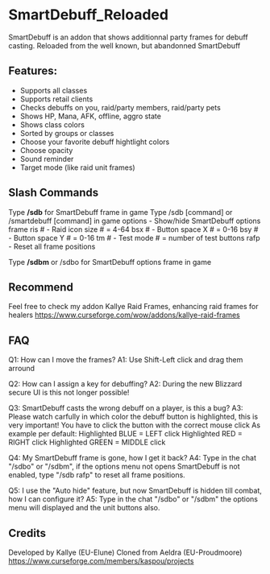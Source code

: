 # SmartDebuff_Reloaded

SmartDebuff is an addon that shows additionnal party frames for debuff casting.
Reloaded from the well known, but abandonned SmartDebuff

## Features:
- Supports all classes
- Supports retail clients
- Checks debuffs on you, raid/party members, raid/party pets
- Shows HP, Mana, AFK, offline, aggro state
- Shows class colors
- Sorted by groups or classes
- Choose your favorite debuff hightlight colors
- Choose opacity
- Sound reminder
- Target mode (like raid unit frames)

## Slash Commands
Type **/sdb** for SmartDebuff frame in game
Type /sdb [command] or /smartdebuff [command] in game
options - Show/hide SmartDebuff options frame
ris # - Raid icon size # = 4-64
bsx # - Button space X # = 0-16
bsy # - Button space Y # = 0-16
tm #  - Test mode # = number of test buttons
rafp  - Reset all frame positions

Type **/sdbm** or /sdbo for SmartDebuff options frame in game

## Recommend
Feel free to check my addon Kallye Raid Frames, enhancing raid frames for healers
https://www.curseforge.com/wow/addons/kallye-raid-frames


## FAQ
Q1: How can I move the frames?
A1: Use Shift-Left click and drag them arround

Q2: How can I assign a key for debuffing?
A2: During the new Blizzard secure UI is this not longer possible!

Q3: SmartDebuff casts the wrong debuff on a player, is this a bug?
A3: Please watch carfully in which color the debuff button is highlighted, this is very important! You have to click the button with the correct mouse click
As example per default:
Highlighted BLUE  = LEFT click
Highlighted RED   = RIGHT click
Highlighted GREEN = MIDDLE click

Q4: My SmartDebuff frame is gone, how I get it back?
A4: Type in the chat "/sdbo" or "/sdbm", if the options menu not opens SmartDebuff is not enabled, type "/sdb rafp" to reset all frame positions.

Q5: I use the "Auto hide" feature, but now SmartDebuff is hidden till combat, how I can configure it?
A5: Type in the chat "/sdbo" or "/sdbm" the options menu will displayed and the unit buttons also.

## Credits
Developed by Kallye (EU-Elune)
Cloned from Aeldra (EU-Proudmoore)
https://www.curseforge.com/members/kaspou/projects